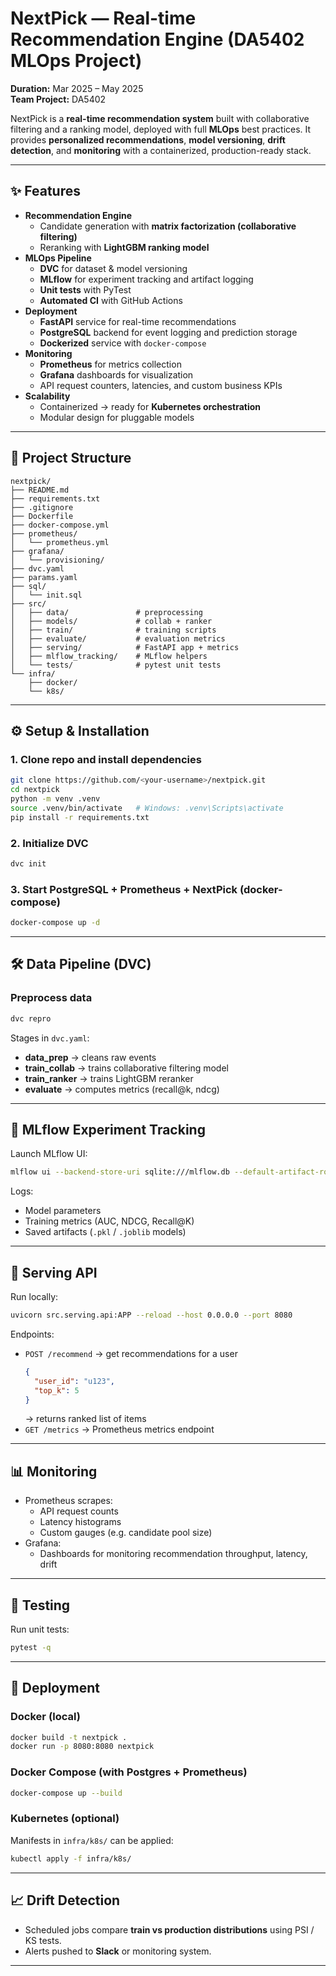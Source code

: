 # NextPick — Real-time Recommendation Engine (DA5402 MLOps Project)

**Duration:** Mar 2025 – May 2025  
**Team Project:** DA5402  

NextPick is a **real-time recommendation system** built with collaborative filtering and a ranking model, deployed with full **MLOps** best practices. It provides **personalized recommendations**, **model versioning**, **drift detection**, and **monitoring** with a containerized, production-ready stack.

---

## ✨ Features
- **Recommendation Engine**
  - Candidate generation with **matrix factorization (collaborative filtering)**
  - Reranking with **LightGBM ranking model**
- **MLOps Pipeline**
  - **DVC** for dataset & model versioning
  - **MLflow** for experiment tracking and artifact logging
  - **Unit tests** with PyTest
  - **Automated CI** with GitHub Actions
- **Deployment**
  - **FastAPI** service for real-time recommendations
  - **PostgreSQL** backend for event logging and prediction storage
  - **Dockerized** service with `docker-compose`
- **Monitoring**
  - **Prometheus** for metrics collection
  - **Grafana** dashboards for visualization
  - API request counters, latencies, and custom business KPIs
- **Scalability**
  - Containerized → ready for **Kubernetes orchestration**
  - Modular design for pluggable models

---

## 📂 Project Structure
```
nextpick/
├── README.md
├── requirements.txt
├── .gitignore
├── Dockerfile
├── docker-compose.yml
├── prometheus/
│   └── prometheus.yml
├── grafana/
│   └── provisioning/
├── dvc.yaml
├── params.yaml
├── sql/
│   └── init.sql
├── src/
│   ├── data/               # preprocessing
│   ├── models/             # collab + ranker
│   ├── train/              # training scripts
│   ├── evaluate/           # evaluation metrics
│   ├── serving/            # FastAPI app + metrics
│   ├── mlflow_tracking/    # MLflow helpers
│   └── tests/              # pytest unit tests
└── infra/
    ├── docker/
    └── k8s/
```

---

## ⚙️ Setup & Installation

### 1. Clone repo and install dependencies
```bash
git clone https://github.com/<your-username>/nextpick.git
cd nextpick
python -m venv .venv
source .venv/bin/activate   # Windows: .venv\Scripts\activate
pip install -r requirements.txt
```

### 2. Initialize DVC
```bash
dvc init
```

### 3. Start PostgreSQL + Prometheus + NextPick (docker-compose)
```bash
docker-compose up -d
```

---

## 🛠️ Data Pipeline (DVC)

### Preprocess data
```bash
dvc repro
```
Stages in `dvc.yaml`:
- **data_prep** → cleans raw events
- **train_collab** → trains collaborative filtering model
- **train_ranker** → trains LightGBM reranker
- **evaluate** → computes metrics (recall@k, ndcg)

---

## 🔬 MLflow Experiment Tracking
Launch MLflow UI:
```bash
mlflow ui --backend-store-uri sqlite:///mlflow.db --default-artifact-root ./mlruns
```
Logs:
- Model parameters
- Training metrics (AUC, NDCG, Recall@K)
- Saved artifacts (`.pkl` / `.joblib` models)

---

## 🚀 Serving API

Run locally:
```bash
uvicorn src.serving.api:APP --reload --host 0.0.0.0 --port 8080
```

Endpoints:
- `POST /recommend` → get recommendations for a user  
  ```json
  {
    "user_id": "u123",
    "top_k": 5
  }
  ```
  → returns ranked list of items
- `GET /metrics` → Prometheus metrics endpoint

---

## 📊 Monitoring

- Prometheus scrapes:
  - API request counts
  - Latency histograms
  - Custom gauges (e.g. candidate pool size)
- Grafana:
  - Dashboards for monitoring recommendation throughput, latency, drift

---

## 🧪 Testing

Run unit tests:
```bash
pytest -q
```

---

## 🐳 Deployment

### Docker (local)
```bash
docker build -t nextpick .
docker run -p 8080:8080 nextpick
```

### Docker Compose (with Postgres + Prometheus)
```bash
docker-compose up --build
```

### Kubernetes (optional)
Manifests in `infra/k8s/` can be applied:
```bash
kubectl apply -f infra/k8s/
```

---

## 📈 Drift Detection
- Scheduled jobs compare **train vs production distributions** using PSI / KS tests.
- Alerts pushed to **Slack** or monitoring system.

---

